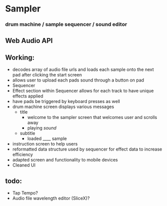 # Sampler 

### drum machine / sample sequencer / sound editor

## Web Audio API

## Working:

- decodes array of audio file urls and loads each sample onto the next pad after clicking the start screen
- allows user to upload each pads sound through a button on pad
- Sequencer
- Effect section within Sequencer allows for each track to have unique effects applied
- have pads be triggered by keyboard presses as well
- drum machine screen displays various messages
  - title
    - welcome to the sampler screen that welcomes user and scrolls away
    - playing *sound*
  - subtitle
    - loaded ____ sample
- instruction screen to help users
- reformatted data structure used by sequencer for effect data to increase efficiency
- adapted screen and functionality to mobile devices
- Cleaned UI
 
## todo:
- Tap Tempo?
- Audio file wavelength editor (SliceX)?

